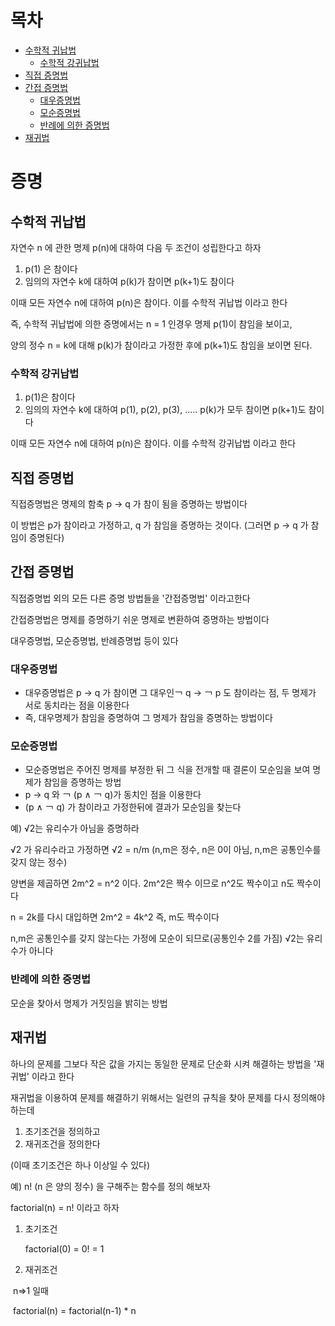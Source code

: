 # 목차

- [수학적 귀납법](#수학적-귀납법)
  - [수학적 강귀납법](#수학적-강귀납법)
- [직접 증명법](#직접-증명법)
- [간접 증명법](#간접-증명법)
  - [대우증명법](#대우증명법)
  - [모순증명법](#모순증명법)
  - [반례에 의한 증명법](#반례에-의한-증명법)
- [재귀법](#재귀법)

# 증명



## 수학적 귀납법



자연수 n 에 관한 명제 p(n)에 대하여 다음 두 조건이 성립한다고 하자

1. p(1) 은 참이다
2. 임의의 자연수 k에 대하여 p(k)가 참이면 p(k+1)도 참이다

이때 모든 자연수 n에 대하여 p(n)은 참이다. 이를 수학적 귀납법 이라고 한다



즉, 수학적 귀납법에 의한 증명에서는 n = 1 인경우 명제 p(1)이 참임을 보이고, 

양의 정수  n = k에 대해 p(k)가 참이라고 가정한 후에 p(k+1)도 참임을 보이면 된다.



### 수학적 강귀납법

1.  p(1)은 참이다
2. 임의의 자연수 k에 대하여 p(1), p(2), p(3), ..... p(k)가 모두 참이면 p(k+1)도 참이다

이때 모든 자연수 n에 대하여 p(n)은 참이다. 이를 수학적 강귀납법 이라고 한다



## 직접 증명법



직접증명법은 명제의 함축 p → q 가 참이 됨을 증명하는 방법이다

이 방법은 p가 참이라고 가정하고, q 가 참임을 증명하는 것이다. (그러면 p → q 가 참임이 증명된다)



## 간접 증명법



직접증명법 외의 모든 다른 증명 방법들을 '간접증명법' 이라고한다

간접증명법은 명제를 증명하기 쉬운 명제로 변환하여 증명하는 방법이다

대우증명법, 모순증명법, 반례증명법 등이 있다



### 대우증명법

- 대우증명법은 p → q 가 참이면 그 대우인￢ q → ￢ p 도 참이라는 점, 두 명제가 서로 동치라는 점을 이용한다
- 즉, 대우명제가 참임을 증명하여 그 명제가 참임을 증명하는 방법이다



### 모순증명법

- 모순증명법은 주어진 명제를 부정한 뒤 그 식을 전개할 때 결론이 모순임을 보여 명제가 참임을 증명하는 방법
-  p → q 와 ￢ (p ∧ ￢ q)가 동치인 점을 이용한다
- (p ∧ ￢ q) 가 참이라고 가정한뒤에 결과가 모순임을 찾는다



예) √2는 유리수가 아님을 증명하라

√2 가 유리수라고 가정하면  √2 = n/m (n,m은 정수, n은 0이 아님, n,m은 공통인수를 갖지 않는 정수)

양변을 제곱하면 2m^2 = n^2 이다. 2m^2은 짝수 이므로 n^2도 짝수이고 n도 짝수이다

n = 2k를 다시 대입하면 2m^2 = 4k^2 즉, m도 짝수이다

n,m은 공통인수를 갖지 않는다는 가정에 모순이 되므로(공통인수 2를 가짐)  √2는 유리수가 아니다



### 반례에 의한 증명법

모순을 찾아서 명제가 거짓임을 밝히는 방법



## 재귀법

하나의 문제를  그보다 작은 값을 가지는 동일한 문제로 단순화 시켜 해결하는 방법을 '재귀법' 이라고 한다

재귀법을 이용하여 문제를 해결하기 위해서는 일련의 규칙을 찾아 문제를 다시 정의해야하는데

1. 초기조건을 정의하고
2. 재귀조건을 정의한다

(이때 초기조건은 하나 이상일 수 있다)



예) n! (n 은 양의 정수) 을 구해주는 함수를 정의 해보자

factorial(n) = n! 이라고 하자

1. 초기조건 

   factorial(0) = 0! = 1

2. 재귀조건

​		n=>1 일때

​	    factorial(n) = factorial(n-1) * n